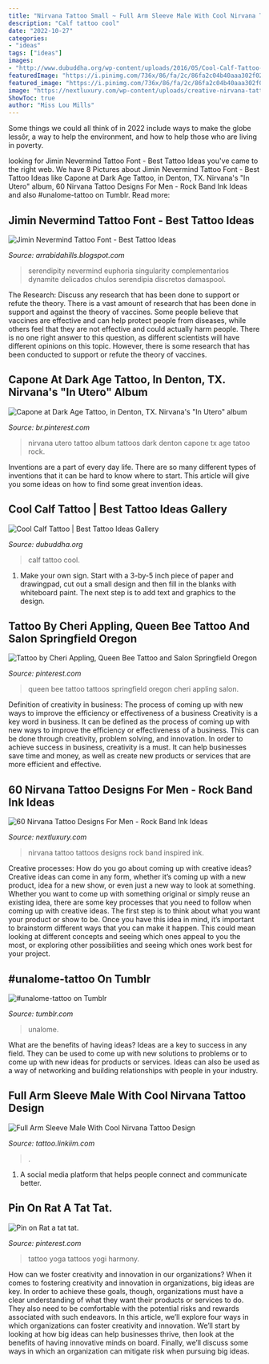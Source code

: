 ```yaml
---
title: "Nirvana Tattoo Small ~ Full Arm Sleeve Male With Cool Nirvana Tattoo Design"
description: "Calf tattoo cool"
date: "2022-10-27"
categories:
- "ideas"
tags: ["ideas"]
images:
- "http://www.dubuddha.org/wp-content/uploads/2016/05/Cool-Calf-Tattoo-728x728.jpg"
featuredImage: "https://i.pinimg.com/736x/86/fa/2c/86fa2c04b40aaa302f020190bee95fe1--yogi-tattoo-mini-tattoos.jpg"
featured_image: "https://i.pinimg.com/736x/86/fa/2c/86fa2c04b40aaa302f020190bee95fe1--yogi-tattoo-mini-tattoos.jpg"
image: "https://nextluxury.com/wp-content/uploads/creative-nirvana-tattoos-for-men.jpg"
ShowToc: true
author: "Miss Lou Mills"
---
```



Some things we could all think of in 2022 include ways to make the globe lessôr, a way to help the environment, and how to help those who are living in poverty.

	

		
looking for Jimin Nevermind Tattoo Font - Best Tattoo Ideas you've came to the right web. We have 8 Pictures about Jimin Nevermind Tattoo Font - Best Tattoo Ideas like Capone at Dark Age Tattoo, in Denton, TX. Nirvana&#039;s &quot;In Utero&quot; album, 60 Nirvana Tattoo Designs For Men - Rock Band Ink Ideas and also #unalome-tattoo on Tumblr. Read more:
		
    
## Jimin Nevermind Tattoo Font - Best Tattoo Ideas

<img loading=lazy src="https://i.pinimg.com/736x/85/82/04/858204c5c37a01585ab475297cf83807.jpg" onerror="this.onerror=null;this.src='https://tse3.mm.bing.net/th?id=OIP.-ojfpn8QHDMmNz3iBm4VCwHaNL&amp;pid=15.1';" alt="Jimin Nevermind Tattoo Font - Best Tattoo Ideas">

_Source: arrabidahills.blogspot.com_

>serendipity nevermind euphoria singularity complementarios dynamite delicados chulos serendipia discretos damaspool. 

	

The Research: Discuss any research that has been done to support or refute the theory.
There is a vast amount of research that has been done in support and against the theory of vaccines. Some people believe that vaccines are effective and can help protect people from diseases, while others feel that they are not effective and could actually harm people. There is no one right answer to this question, as different scientists will have different opinions on this topic. However, there is some research that has been conducted to support or refute the theory of vaccines.

    
## Capone At Dark Age Tattoo, In Denton, TX. Nirvana&#039;s &quot;In Utero&quot; Album

<img loading=lazy src="https://i.pinimg.com/736x/68/83/9a/68839a19e4e37cb267a5d3a585aef0fb.jpg" onerror="this.onerror=null;this.src='https://tse1.mm.bing.net/th?id=OIP.BfyWnxbusvzQbGoo-rh8xwHaJ4&amp;pid=15.1';" alt="Capone at Dark Age Tattoo, in Denton, TX. Nirvana&#039;s &quot;In Utero&quot; album">

_Source: br.pinterest.com_

>nirvana utero tattoo album tattoos dark denton capone tx age tatoo rock. 

	

Inventions are a part of every day life. There are so many different types of inventions that it can be hard to know where to start. This article will give you some ideas on how to find some great invention ideas.

    
## Cool Calf Tattoo | Best Tattoo Ideas Gallery

<img loading=lazy src="http://www.dubuddha.org/wp-content/uploads/2016/05/Cool-Calf-Tattoo-728x728.jpg" onerror="this.onerror=null;this.src='https://tse1.mm.bing.net/th?id=OIP.1h6fC3T-_lIutbIqi5Vm5QHaHa&amp;pid=15.1';" alt="Cool Calf Tattoo | Best Tattoo Ideas Gallery">

_Source: dubuddha.org_

>calf tattoo cool. 

	

1. Make your own sign. Start with a 3-by-5 inch piece of paper and drawingpad, cut out a small design and then fill in the blanks with whiteboard paint. The next step is to add text and graphics to the design.

    
## Tattoo By Cheri Appling, Queen Bee Tattoo And Salon Springfield Oregon

<img loading=lazy src="https://i.pinimg.com/736x/a4/a6/97/a4a697703dc8dcc618d373e35a0d0a7c--queen-bee-tattoo-queen-bees.jpg" onerror="this.onerror=null;this.src='https://tse1.mm.bing.net/th?id=OIP.BmlnK-Tl6SB3w6o1YdldJAHaJj&amp;pid=15.1';" alt="Tattoo by Cheri Appling, Queen Bee Tattoo and Salon Springfield Oregon">

_Source: pinterest.com_

>queen bee tattoo tattoos springfield oregon cheri appling salon. 

	

Definition of creativity in business: The process of coming up with new ways to improve the efficiency or effectiveness of a business
Creativity is a key word in business. It can be defined as the process of coming up with new ways to improve the efficiency or effectiveness of a business. This can be done through creativity, problem solving, and innovation. 
In order to achieve success in business, creativity is a must. It can help businesses save time and money, as well as create new products or services that are more efficient and effective.

    
## 60 Nirvana Tattoo Designs For Men - Rock Band Ink Ideas

<img loading=lazy src="https://nextluxury.com/wp-content/uploads/creative-nirvana-tattoos-for-men.jpg" onerror="this.onerror=null;this.src='https://tse2.mm.bing.net/th?id=OIP.hAeMavVBa-jI8T6TCYxpAQHaHa&amp;pid=15.1';" alt="60 Nirvana Tattoo Designs For Men - Rock Band Ink Ideas">

_Source: nextluxury.com_

>nirvana tattoo tattoos designs rock band inspired ink. 

	

Creative processes: How do you go about coming up with creative ideas?
Creative ideas can come in any form, whether it’s coming up with a new product, idea for a new show, or even just a new way to look at something. Whether you want to come up with something original or simply reuse an existing idea, there are some key processes that you need to follow when coming up with creative ideas. 
The first step is to think about what you want your product or show to be. Once you have this idea in mind, it’s important to brainstorm different ways that you can make it happen. This could mean looking at different concepts and seeing which ones appeal to you the most, or exploring other possibilities and seeing which ones work best for your project.

    
## #unalome-tattoo On Tumblr

<img loading=lazy src="https://64.media.tumblr.com/a9da962f53f06d11fb40fed387ef4720/tumblr_p7lydfJJEU1u9u66po3_500.png" onerror="this.onerror=null;this.src='https://tse3.mm.bing.net/th?id=OIP.75GB1XkBsuBWkCqRvKwXtgHaIw&amp;pid=15.1';" alt="#unalome-tattoo on Tumblr">

_Source: tumblr.com_

>unalome. 

	

What are the benefits of having ideas?
Ideas are a key to success in any field. They can be used to come up with new solutions to problems or to come up with new ideas for products or services. Ideas can also be used as a way of networking and building relationships with people in your industry.

    
## Full Arm Sleeve Male With Cool Nirvana Tattoo Design

<img loading=lazy src="http://nextluxury.com/wp-content/uploads/full-arm-sleeve-male-with-cool-nirvana-tattoo-design.jpg" onerror="this.onerror=null;this.src='https://tse3.mm.bing.net/th?id=OIP.knimFHfuIpHrtd2KeyUucwHaHa&amp;pid=15.1';" alt="Full Arm Sleeve Male With Cool Nirvana Tattoo Design">

_Source: tattoo.linkiim.com_

>. 

	

1. A social media platform that helps people connect and communicate better.

    
## Pin On Rat A Tat Tat.

<img loading=lazy src="https://i.pinimg.com/736x/86/fa/2c/86fa2c04b40aaa302f020190bee95fe1--yogi-tattoo-mini-tattoos.jpg" onerror="this.onerror=null;this.src='https://tse4.mm.bing.net/th?id=OIP.rvvQjiwggtqsSE2KIQfFOgHaHa&amp;pid=15.1';" alt="Pin on Rat a tat tat.">

_Source: pinterest.com_

>tattoo yoga tattoos yogi harmony. 

	

How can we foster creativity and innovation in our organizations?
When it comes to fostering creativity and innovation in organizations, big ideas are key. In order to achieve these goals, though, organizations must have a clear understanding of what they want their products or services to do. They also need to be comfortable with the potential risks and rewards associated with such endeavors.
In this article, we’ll explore four ways in which organizations can foster creativity and innovation. We’ll start by looking at how big ideas can help businesses thrive, then look at the benefits of having innovative minds on board. Finally, we’ll discuss some ways in which an organization can mitigate risk when pursuing big ideas.

